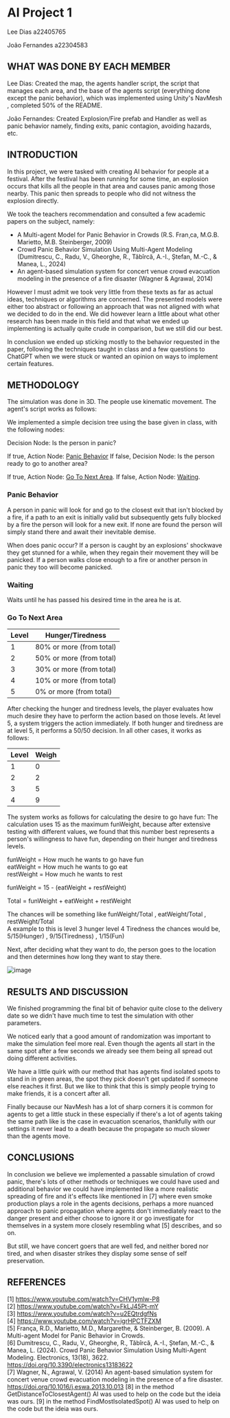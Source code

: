 # AI Project 1

Lee Dias a22405765

João Fernandes a22304583

## WHAT WAS DONE BY EACH MEMBER

Lee Dias: Created the map, the agents handler script, the script that manages each area,
and the base of the agents script (everything done except the panic behavior),
which was implemented using Unity's NavMesh , completed 50% of the README.

João Fernandes: Created Explosion/Fire prefab and Handler as well as panic behavior
namely, finding exits, panic contagion, avoiding hazards, etc.

## INTRODUCTION

In this project, we were tasked with creating AI behavior for people at a festival.
After the festival has been running for some time, an explosion occurs that kills
all the people in that area and causes panic among those nearby.
This panic then spreads to people who did not witness the explosion directly.

We took the teachers recommendation and consulted a few academic papers on
the subject, namely:

* A Multi-agent Model for Panic Behavior in Crowds
(R.S. Fran¸ca, M.G.B. Marietto, M.B. Steinberger, 2009)
* Crowd Panic Behavior Simulation Using Multi-Agent Modeling
(Dumitrescu, C., Radu, V., Gheorghe, R., Tăbîrcă, A.-I., Ștefan, M.-C., & Manea, L., 2024)
* An agent-based simulation system for concert venue crowd evacuation
modeling in the presence of a fire disaster
(Wagner & Agrawal, 2014)

However I must admit we took very little from these texts as far as actual ideas,
techniques or algorithms are concerned. The presented models were either too abstract
or following an approach that was not aligned with what we decided to do in the end.
We did however learn a little about what other research has been made in this field
and that what we ended up implementing is actually quite crude in comparison, but
we still did our best.

In conclusion we ended up sticking mostly to the behavior requested in the paper,
following the techniques taught in class and a few questions to ChatGPT when we
were stuck or wanted an opinion on ways to implement certain features.

## METHODOLOGY

The simulation was done in 3D. The people use kinematic movement.
The agent's script works as follows:

We implemented a simple decision tree using the base given in class, with the
following nodes:

Decision Node: Is the person in panic?

If true, Action Node: [Panic Behavior](#panic-behavior)
If false, Decision Node: Is the person ready to go to another area?

If true, Action Node: [Go To Next Area](#go-to-next-area).
If false, Action Node: [Waiting](#waiting).

### Panic Behavior

A person in panic will look for and go to the closest exit that isn't blocked by
a fire, if a path to an exit is initially valid but subsequently gets fully
blocked by a fire the person will look for a new exit. If none are found the
person will simply stand there and await their inevitable demise.

When does panic occur?
If a person is caught by an explosions' shockwave they get stunned for a while,
when they regain their movement they will be panicked.
If a person walks close enough to a fire or another person in panic they too
will become panicked.

### Waiting

Waits until he has passed his desired time in the area he is at.

### Go To Next Area

| Level   | Hunger/Tiredness |
| -------- | ------- |
| 1 | 80% or more (from total)  |
| 2 | 50% or more (from total)  |
| 3 | 30% or more (from total)  |
| 4 | 10% or more (from total)  |
| 5 | 0% or more (from total)   |

After checking the hunger and tiredness levels, the player evaluates how much desire they
have to perform the action based on those levels.
At level 5, a system triggers the action immediately.
If both hunger and tiredness are at level 5, it performs a 50/50 decision.
In all other cases, it works as follows:

| Level   | Weigh |
| -------- | ------- |
| 1 | 0  |
| 2 | 2  |
| 3 | 5  |
| 4 | 9  |

The system works as follows for calculating the desire to go have fun:
The calculation uses 15 as the maximum funWeight, because after extensive testing with different values,
we found that this number best represents a person's willingness to have fun,
depending on their hunger and tiredness levels.

funWeight = How much he wants to go have fun  
eatWeight = How much he wants to go eat  
restWeight = How much he wants to rest  

funWeight = 15 - (eatWeight + restWeight)

Total = funWeight + eatWeight + restWeight

The chances will be something like funWeight/Total , eatWeight/Total , restWeight/Total  
A example to this is level 3 hunger level 4 Tiredness the chances would be,
5/15(Hunger) , 9/15(Tiredness) , 1/15(Fun)

Next, after deciding what they want to do, the person goes to the location and
then determines how long they want to stay there.

![image](./DecisionTree.png)

## RESULTS AND DISCUSSION

We finished programming the final bit of behavior quite close to the delivery date
so we didn't have much time to test the simulation with other parameters.

We noticed early that a good amount of randomization was important to make the simulation
feel more real. Even though the agents all start in the same spot after a few seconds
we already see them being all spread out doing different activities.

We have a little quirk with our method that has agents find isolated spots to stand in
in green areas, the spot they pick doesn't get updated if someone else reaches it first.
But we like to think that this is simply people trying to make friends, it is a concert
after all.

Finally because our NavMesh has a lot of sharp corners it is common for agents to
get a little stuck in these especially if there's a lot of agents taking the same
path like is the case in evacuation scenarios, thankfully with our settings it never
lead to a death because the propagate so much slower than the agents move.

## CONCLUSIONS

In conclusion we believe we implemented a passable simulation of crowd panic, there's
lots of other methods or techniques we could have used and additional behavior we could
have implemented like a more realistic spreading of fire and it's effects like mentioned
in [7] where even smoke production plays a role in the agents decisions, perhaps a more
nuanced approach to panic propagation where agents don't immediately react to the danger
present and either choose to ignore it or go investigate for themselves in a system
more closely resembling what [5] describes, and so on.

But still, we have concert goers that are well fed, and neither bored nor tired,
and when disaster strikes they display some sense of self preservation.

## REFERENCES

[1] <https://www.youtube.com/watch?v=CHV1ymlw-P8>  
[2] <https://www.youtube.com/watch?v=FkLJ45Pt-mY>  
[3] <https://www.youtube.com/watch?v=u2EQtrdgfNs>  
[4] <https://www.youtube.com/watch?v=igrHPCTFZXM>  
[5] França, R.D., Marietto, M.D., Margarethe, & Steinberger, B. (2009). A Multi-agent Model for Panic Behavior in Crowds.  
[6] Dumitrescu, C., Radu, V., Gheorghe, R., Tăbîrcă, A.-I., Ștefan, M.-C., & Manea, L. (2024). Crowd Panic Behavior Simulation Using Multi-Agent Modeling. Electronics, 13(18), 3622. <https://doi.org/10.3390/electronics13183622>  
[7] Wagner, N., Agrawal, V. (2014) An agent-based simulation system for concert venue crowd evacuation modeling in the presence of a fire disaster. <https://doi.org/10.1016/j.eswa.2013.10.013>
[8] in the method GetDistanceToClosestAgent() AI was used to help on the code but the ideia was ours.
[9] in the method FindMostIsolatedSpot() AI was used to help on the code but the ideia was ours.
